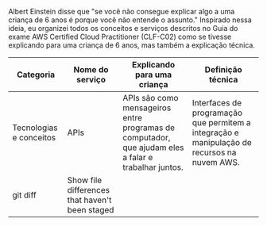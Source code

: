 Albert Einstein disse que "se você não consegue explicar algo a uma criança de 6 anos é porque você não entende o assunto." Inspirado nessa ideia, eu organizei todos os conceitos e serviços descritos no Guia do exame AWS Certified Cloud Practitioner (CLF-C02) como se tivesse explicando para uma criança de 6 anos, mas também a explicação técnica.



| Categoria | Nome do serviço | Explicando para uma criança | Definição técnica
| --- | --- |  --- | --- | 
| Tecnologias e conceitos | APIs | APIs são como mensageiros entre programas de computador, que ajudam eles a falar e trabalhar juntos. | Interfaces de programação que permitem a integração e manipulação de recursos na nuvem AWS. |
| git diff | Show file differences that haven't been staged |
